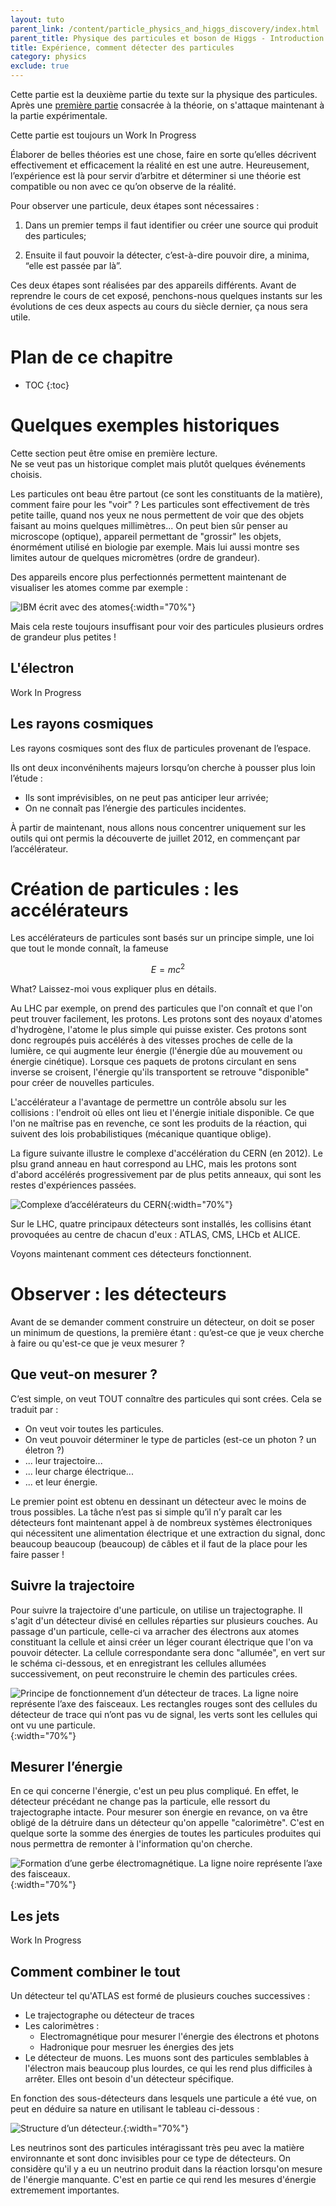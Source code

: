 ```yaml
---
layout: tuto
parent_link: /content/particle_physics_and_higgs_discovery/index.html
parent_title: Physique des particules et boson de Higgs - Introduction
title: Expérience, comment détecter des particules
category: physics
exclude: true
---
```



Cette partie est la deuxième partie du texte sur la physique des particules. Après une [première partie](/content/particle_physics_and_higgs_discovery/theory.html) consacrée à la théorie, on s'attaque maintenant à la partie expérimentale.

<div class="info">
Cette partie est toujours un Work In Progress
</div>


Élaborer de belles théories est une chose, faire en sorte qu’elles
décrivent effectivement et efficacement la réalité en est une autre.
Heureusement, l’expérience est là pour servir d’arbitre et déterminer si
une théorie est compatible ou non avec ce qu’on observe de la réalité.

Pour observer une particule, deux étapes sont nécessaires :

1.  Dans un premier temps il faut identifier ou créer une source qui
    produit des particules;

2.  Ensuite il faut pouvoir la détecter, c’est-à-dire pouvoir dire, a minima, “elle
    est passée par là”.

Ces deux étapes sont réalisées par des appareils différents. Avant de
reprendre le cours de cet exposé, penchons-nous quelques instants sur
les évolutions de ces deux aspects au cours du siècle dernier, ça nous
sera utile.


# Plan de ce chapitre

* TOC
{:toc}


# Quelques exemples historiques

<div class="warning">
Cette section peut être omise en première lecture.
</div>

<div class="warning">
Ne se veut pas un historique complet mais plutôt quelques événements choisis.
</div>

Les particules ont beau être partout (ce sont les constituants de la matière), 
comment faire pour les "voir" ? Les particules sont effectivement de très petite taille, quand nos yeux ne nous permettent de voir que des objets faisant au moins quelques millimètres... On peut bien sûr penser au microscope (optique), appareil permettant de "grossir" les objets, énormément utilisé en biologie par exemple. Mais lui aussi montre ses limites autour de quelques micromètres (ordre de grandeur).

Des appareils encore plus perfectionnés permettent maintenant de visualiser les atomes comme par exemple :

![IBM écrit avec des atomes](Figures/ibm_gr10.jpg "fig:"){:width="70%"}


Mais cela reste toujours insuffisant pour voir des particules plusieurs ordres de grandeur plus petites !


## L'électron

<div class="info">
Work In Progress
</div>


## Les rayons cosmiques


Les rayons cosmiques sont des flux de particules
provenant de l’espace. 

Ils ont deux inconvénihents majeurs lorsqu’on
cherche à pousser plus loin l’étude :

- Ils sont imprévisibles, on ne peut pas anticiper leur arrivée;
- On ne connaît pas l’énergie des particules incidentes.


À partir de maintenant, nous allons nous concentrer uniquement sur les
outils qui ont permis la découverte de juillet 2012, en commençant par
l’accélérateur.


# Création de particules : les accélérateurs

Les accélérateurs de particules sont basés sur un principe simple, une loi que tout le monde connaît, la fameuse 

$$E=mc^{2}$$

What? Laissez-moi vous expliquer plus en détails.

Au LHC par exemple, on prend des particules que l'on connaît et que l'on peut trouver facilement, les protons. Les protons sont des noyaux d'atomes d'hydrogène, l'atome le plus simple qui puisse exister. Ces protons sont donc regroupés puis accélérés à des vitesses proches de celle de la lumière, ce qui augmente leur énergie (l'énergie dûe au mouvement ou énergie cinétique). Lorsque ces paquets de protons circulant en sens inverse se croisent, l'énergie qu'ils transportent se retrouve "disponible" pour créer de nouvelles particules.

L'accélérateur a l'avantage de permettre un contrôle absolu sur les collisions : l'endroit où elles ont lieu et l'énergie initiale disponible. Ce que l'on ne maîtrise pas en revenche, ce sont les produits de la réaction, qui suivent des lois probabilistiques (mécanique quantique oblige).

La figure suivante illustre le complexe d'accélération du CERN (en 2012). Le plsu grand anneau en haut correspond au LHC, mais les protons sont d'abord accélérés progressivement par de plus petits anneaux, qui sont les restes d'expériences passées. 

![Complexe d’accélérateurs du CERN](Figures/lhc_complex.jpg "fig:"){:width="70%"}

Sur le LHC, quatre principaux détecteurs sont installés, les collisins étant provoquées au centre de chacun d'eux : ATLAS, CMS, LHCb et ALICE.

Voyons maintenant comment ces détecteurs fonctionnent.


# Observer : les détecteurs

Avant de se demander comment construire un détecteur, on doit se poser
un minimum de questions, la première étant : qu’est-ce que je veux cherche 
à faire ou qu'est-ce que je veux mesurer ?

## Que veut-on mesurer ? 

C’est simple, on veut TOUT connaître des particules qui sont crées. Cela
se traduit par :

- On veut voir toutes les particules.
- On veut pouvoir déterminer le type de particles (est-ce un photon ? un életron ?)
- ... leur trajectoire...
- ... leur charge électrique...
- ... et leur énergie.

Le premier point est obtenu en dessinant un détecteur avec le moins de
trous possibles. La tâche n’est pas si simple qu’il n’y paraît car les
détecteurs font maintenant appel à de nombreux systèmes électroniques
qui nécessitent une alimentation électrique et une extraction du signal,
donc beaucoup beaucoup (beaucoup) de câbles et il faut de la place pour les faire
passer !


## Suivre la trajectoire

Pour suivre la trajectoire d'une particule, on utilise un trajectographe. Il s'agit d'un détecteur divisé en cellules réparties sur plusieurs couches. Au passage d'un particule, celle-ci va arracher des électrons aux atomes constituant la cellule et ainsi créer un léger courant électrique que l'on va pouvoir détecter. La cellule correspondante sera donc "allumée", en vert sur le schéma ci-dessous, et en enregistrant les cellules allumées successivement, on peut reconstruire le chemin des particules crées.

![Principe de fonctionnement d’un détecteur de traces. La ligne
noire représente l’axe des faisceaux. Les rectangles rouges sont des
cellules du détecteur de trace qui n’ont pas vu de signal, les verts
sont les cellules qui ont vu une particule.](Figures/detecteur_traces_2.png "fig:"){:width="70%"}


## Mesurer l’énergie

En ce qui concerne l'énergie, c'est un peu plus compliqué. En effet, le détecteur précédant ne change pas la particule, elle ressort du trajectographe intacte. Pour mesurer son énergie en revance, on va être obligé de la détruire dans un détecteur qu'on appelle "calorimètre". C'est en quelque sorte la somme des énergies de toutes les particules produites qui nous permettra de remonter à l'information qu'on cherche.

![Formation d’une gerbe électromagnétique. La ligne noire
représente l’axe des faisceaux.](Figures/calorimetre.png "fig:"){:width="70%"}


## Les jets

<div class="info">
Work In Progress
</div>


## Comment combiner le tout

Un détecteur tel qu'ATLAS est formé de plusieurs couches successives : 

- Le trajectographe ou détecteur de traces
- Les calorimètres : 
    - Electromagnétique pour mesurer l'énergie des électrons et photons
	- Hadronique pour mesruer les énergies des jets
- Le détecteur de muons. Les muons sont des particules semblables à l'électron mais beaucoup plus lourdes, ce qui les rend plus difficiles à arrêter. Elles ont besoin d'un détecteur spécifique.

En fonction des sous-détecteurs dans lesquels une particule a été vue, on peut en déduire sa nature en utilisant le tableau ci-dessous :

![Structure d’un détecteur.](Figures/particules_dans_detecteurs.png "fig:"){:width="70%"}

Les neutrinos sont des particules intéragissant très peu avec la matière environnante et sont donc invisibles pour ce type de détecteurs. On considère qu'il y a eu un neutrino produit dans la réaction lorsqu'on mesure de l'énergie manquante. C'est en partie ce qui rend les mesures d'énergie extremement importantes.
